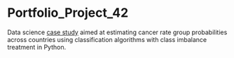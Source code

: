 # Portfolio_Project_42
Data science [case study](https://johnpaulinepineda.github.io/Portfolio_Project_42/) aimed at estimating cancer rate group probabilities across countries using classification algorithms with class imbalance treatment in Python.
